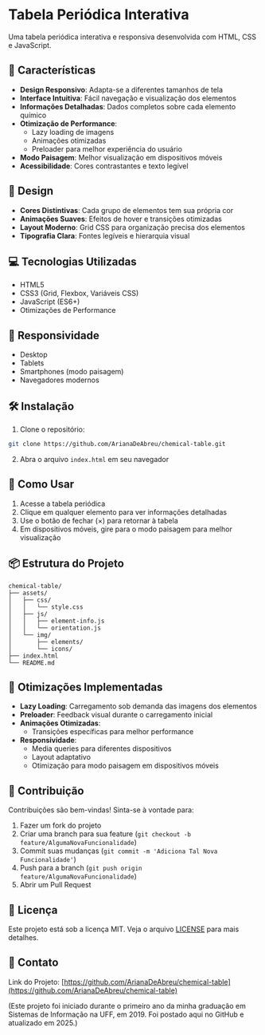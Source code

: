 # Tabela Periódica Interativa

Uma tabela periódica interativa e responsiva desenvolvida com HTML, CSS e JavaScript.

## 🚀 Características

- **Design Responsivo**: Adapta-se a diferentes tamanhos de tela
- **Interface Intuitiva**: Fácil navegação e visualização dos elementos
- **Informações Detalhadas**: Dados completos sobre cada elemento químico
- **Otimização de Performance**:
  - Lazy loading de imagens
  - Animações otimizadas
  - Preloader para melhor experiência do usuário
- **Modo Paisagem**: Melhor visualização em dispositivos móveis
- **Acessibilidade**: Cores contrastantes e texto legível

## 🎨 Design

- **Cores Distintivas**: Cada grupo de elementos tem sua própria cor
- **Animações Suaves**: Efeitos de hover e transições otimizadas
- **Layout Moderno**: Grid CSS para organização precisa dos elementos
- **Tipografia Clara**: Fontes legíveis e hierarquia visual

## 💻 Tecnologias Utilizadas

- HTML5
- CSS3 (Grid, Flexbox, Variáveis CSS)
- JavaScript (ES6+)
- Otimizações de Performance

## 📱 Responsividade

- Desktop
- Tablets
- Smartphones (modo paisagem)
- Navegadores modernos

## 🛠️ Instalação

1. Clone o repositório:

```bash
git clone https://github.com/ArianaDeAbreu/chemical-table.git
```

2. Abra o arquivo `index.html` em seu navegador

## 🚀 Como Usar

1. Acesse a tabela periódica
2. Clique em qualquer elemento para ver informações detalhadas
3. Use o botão de fechar (×) para retornar à tabela
4. Em dispositivos móveis, gire para o modo paisagem para melhor visualização

## 📦 Estrutura do Projeto

```
chemical-table/
├── assets/
│   ├── css/
│   │   └── style.css
│   ├── js/
│   │   ├── element-info.js
│   │   └── orientation.js
│   └── img/
│       ├── elements/
│       └── icons/
├── index.html
└── README.md
```

## 🔧 Otimizações Implementadas

- **Lazy Loading**: Carregamento sob demanda das imagens dos elementos
- **Preloader**: Feedback visual durante o carregamento inicial
- **Animações Otimizadas**:
  - Transições específicas para melhor performance
- **Responsividade**:
  - Media queries para diferentes dispositivos
  - Layout adaptativo
  - Otimização para modo paisagem em dispositivos móveis

## 🤝 Contribuição

Contribuições são bem-vindas! Sinta-se à vontade para:

1. Fazer um fork do projeto
2. Criar uma branch para sua feature (`git checkout -b feature/AlgumaNovaFuncionalidade`)
3. Commit suas mudanças (`git commit -m 'Adiciona Tal Nova Funcionalidade'`)
4. Push para a branch (`git push origin feature/AlgumaNovaFuncionalidade`)
5. Abrir um Pull Request

## 📄 Licença

Este projeto está sob a licença MIT. Veja o arquivo [LICENSE](LICENSE) para mais detalhes.

## 📧 Contato

Link do Projeto: [https://github.com/ArianaDeAbreu/chemical-table](https://github.com/ArianaDeAbreu/chemical-table)

(Este projeto foi iniciado durante o primeiro ano da minha graduação em Sistemas de Informação na UFF, em 2019.
Foi postado aqui no GitHub e atualizado em 2025.)
